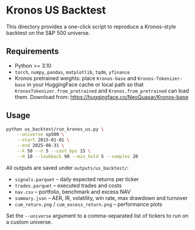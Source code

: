 # Kronos US Backtest

This directory provides a one-click script to reproduce a Kronos-style backtest on the S&P 500 universe.

## Requirements

- Python >= 3.10
- `torch`, `numpy`, `pandas`, `matplotlib`, `tqdm`, `yfinance`
- Kronos pretrained weights: place `Kronos-base` and `Kronos-Tokenizer-base` in your HuggingFace cache or local path so that
  `KronosTokenizer.from_pretrained` and `Kronos.from_pretrained` can load them.
  Download from: https://huggingface.co/NeoQuasar/Kronos-base

## Usage

```bash
python us_backtest/run_kronos_us.py \
    --universe sp500 \
    --start 2015-01-01 \
    --end 2025-08-31 \
    --k 50 --n 5 --cost_bps 15 \
    --H 10 --lookback 90 --min_hold 5 --samples 20
```

All outputs are saved under `outputs/us_backtest/`:

- `signals.parquet` – daily expected returns per ticker
- `trades.parquet` – executed trades and costs
- `nav.csv` – portfolio, benchmark and excess NAV
- `summary.json` – AER, IR, volatility, win rate, max drawdown and turnover
- `cum_return.png` / `cum_excess_return.png` – performance plots

Set the `--universe` argument to a comma-separated list of tickers to run on a custom universe.
